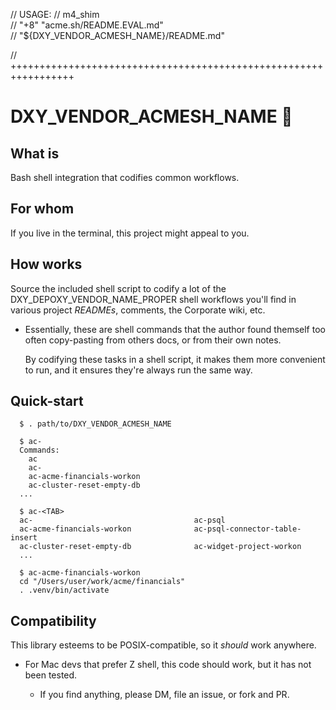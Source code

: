 // USAGE:
//   m4_shim \
//     "+8" "acme.sh/README.EVAL.md" \
//     "${DXY_VENDOR_ACMESH_NAME}/README.md"

// +++++++++++++++++++++++++++++++++++++++++++++++++++++++++++++++++

# DXY_VENDOR_ACMESH_NAME 🧨

## What is

Bash shell integration that codifies common workflows.

## For whom

If you live in the terminal, this project might appeal to you.

## How works

Source the included shell script to codify a lot
of the DXY_DEPOXY_VENDOR_NAME_PROPER shell workflows you'll find in various
project *READMEs*, comments, the Corporate wiki, etc.

- Essentially, these are shell commands that the author found
  themself too often copy-pasting from others docs, or from
  their own notes.

  By codifying these tasks in a shell script, it makes them more
  convenient to run, and it ensures they're always run the same way.

## Quick-start

```
  $ . path/to/DXY_VENDOR_ACMESH_NAME

  $ ac-
  Commands:
    ac
    ac-
    ac-acme-financials-workon
    ac-cluster-reset-empty-db
  ...

  $ ac-<TAB>
  ac-                                    ac-psql
  ac-acme-financials-workon              ac-psql-connector-table-insert
  ac-cluster-reset-empty-db              ac-widget-project-workon
  ...

  $ ac-acme-financials-workon
  cd "/Users/user/work/acme/financials"
  . .venv/bin/activate
```

## Compatibility

This library esteems to be POSIX-compatible, so it *should* work anywhere.

- For Mac devs that prefer Z shell, this code should work, but it has not
  been tested.

  - If you find anything, please DM, file an issue, or fork and PR.

